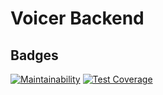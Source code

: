 # Voicer Backend

## Badges
[![Maintainability](https://api.codeclimate.com/v1/badges/b2c239aabfc4cf9b44dd/maintainability)](https://codeclimate.com/github/Lambda-School-Labs/volunteer-platform-be/maintainability)
[![Test Coverage](https://api.codeclimate.com/v1/badges/b2c239aabfc4cf9b44dd/test_coverage)](https://codeclimate.com/github/Lambda-School-Labs/volunteer-platform-be/test_coverage)
